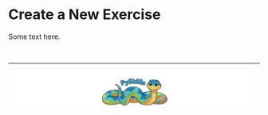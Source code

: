# Create a New Exercise

Some text here.

<BR>

************

[![Skillz Catalog](../../graphics/PySkillzFooter.png)](skillz-catalog)
